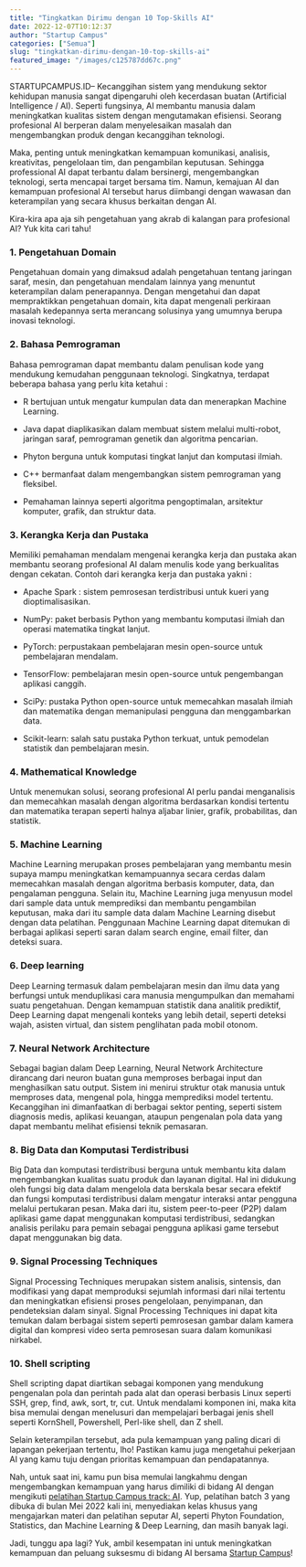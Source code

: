 ```yaml
---
title: "Tingkatkan Dirimu dengan 10 Top-Skills AI"
date: 2022-12-07T10:12:37
author: "Startup Campus"
categories: ["Semua"]
slug: "tingkatkan-dirimu-dengan-10-top-skills-ai"
featured_image: "/images/c125787dd67c.png"
---
```


STARTUPCAMPUS.ID– Kecanggihan sistem yang mendukung sektor kehidupan manusia sangat dipengaruhi oleh kecerdasan buatan (Artificial Intelligence / AI). Seperti fungsinya, AI membantu manusia dalam meningkatkan kualitas sistem dengan mengutamakan efisiensi. Seorang profesional AI berperan dalam menyelesaikan masalah dan mengembangkan produk dengan kecanggihan teknologi.

Maka, penting untuk meningkatkan kemampuan komunikasi, analisis, kreativitas, pengelolaan tim, dan pengambilan keputusan. Sehingga professional AI dapat terbantu dalam bersinergi, mengembangkan teknologi, serta mencapai target bersama tim. Namun, kemajuan AI dan kemampuan profesional AI tersebut harus diimbangi dengan wawasan dan keterampilan yang secara khusus berkaitan dengan AI.

Kira-kira apa aja sih pengetahuan yang akrab di kalangan para profesional AI? Yuk kita cari tahu!

### 1. Pengetahuan Domain

Pengetahuan domain yang dimaksud adalah pengetahuan tentang jaringan saraf, mesin, dan pengetahuan mendalam lainnya yang menuntut keterampilan dalam penerapannya. Dengan mengetahui dan dapat mempraktikkan pengetahuan domain, kita dapat mengenali perkiraan masalah kedepannya serta merancang solusinya yang umumnya berupa inovasi teknologi.

### 2. Bahasa Pemrograman

Bahasa pemrograman dapat membantu dalam penulisan kode yang mendukung kemudahan penggunaan teknologi. Singkatnya, terdapat beberapa bahasa yang perlu kita ketahui : 

- R bertujuan untuk mengatur kumpulan data dan menerapkan Machine Learning.

- Java dapat diaplikasikan dalam membuat sistem melalui multi-robot, jaringan saraf, pemrograman genetik dan algoritma pencarian. 

- Phyton berguna untuk komputasi tingkat lanjut dan komputasi ilmiah.

- C++ bermanfaat dalam mengembangkan sistem pemrograman yang fleksibel.

- Pemahaman lainnya seperti algoritma pengoptimalan, arsitektur komputer, grafik, dan struktur data.

### 3. Kerangka Kerja dan Pustaka

Memiliki pemahaman mendalam mengenai kerangka kerja dan pustaka akan membantu seorang profesional AI dalam menulis kode yang berkualitas dengan cekatan. Contoh dari kerangka kerja dan pustaka yakni : 

- Apache Spark : sistem pemrosesan terdistribusi untuk kueri yang dioptimalisasikan.

- NumPy: paket berbasis Python yang membantu komputasi ilmiah dan operasi matematika tingkat lanjut.

- PyTorch: perpustakaan pembelajaran mesin open-source untuk pembelajaran mendalam.

- TensorFlow: pembelajaran mesin open-source untuk pengembangan aplikasi canggih.

- SciPy: pustaka Python open-source untuk memecahkan masalah ilmiah dan matematika dengan memanipulasi pengguna dan menggambarkan data.

- Scikit-learn: salah satu pustaka Python terkuat, untuk pemodelan statistik dan pembelajaran mesin.

### 4. Mathematical Knowledge

Untuk menemukan solusi, seorang profesional AI perlu pandai menganalisis dan memecahkan masalah dengan algoritma berdasarkan kondisi tertentu dan matematika terapan seperti halnya aljabar linier, grafik, probabilitas, dan statistik.

### 5. Machine Learning

Machine Learning merupakan proses pembelajaran yang membantu mesin supaya mampu meningkatkan kemampuannya secara cerdas dalam memecahkan masalah dengan algoritma berbasis komputer, data, dan pengalaman pengguna. Selain itu, Machine Learning juga menyusun model dari sample data untuk memprediksi dan membantu pengambilan keputusan, maka dari itu sample data dalam Machine Learning disebut dengan data pelatihan. Penggunaan Machine Learning dapat ditemukan di berbagai aplikasi seperti saran dalam search engine, email filter, dan deteksi suara.

### 6. Deep learning

Deep Learning termasuk dalam pembelajaran mesin dan ilmu data yang berfungsi untuk menduplikasi cara manusia mengumpulkan dan memahami suatu pengetahuan. Dengan kemampuan statistik dana analitik prediktif, Deep Learning dapat mengenali konteks yang lebih detail, seperti deteksi wajah, asisten virtual, dan sistem penglihatan pada mobil otonom.

### 7. Neural Network Architecture

Sebagai bagian dalam Deep Learning, Neural Network Architecture dirancang dari neuron buatan guna memproses berbagai input dan menghasilkan satu output. Sistem ini menirui struktur otak manusia untuk memproses data, mengenal pola, hingga memprediksi model tertentu. Kecanggihan ini dimanfaatkan di berbagai sektor penting, seperti sistem diagnosis medis, aplikasi keuangan, ataupun pengenalan pola data yang dapat membantu melihat efisiensi teknik pemasaran.

### 8. Big Data dan Komputasi Terdistribusi

Big Data dan komputasi terdistribusi berguna untuk membantu kita dalam mengembangkan kualitas suatu produk dan layanan digital. Hal ini didukung oleh fungsi big data dalam mengelola data berskala besar secara efektif dan fungsi komputasi terdistribusi dalam mengatur interaksi antar pengguna melalui pertukaran pesan. Maka dari itu, sistem peer-to-peer (P2P) dalam aplikasi game dapat menggunakan komputasi terdistribusi, sedangkan analisis perilaku para pemain sebagai pengguna aplikasi game tersebut dapat menggunakan big data.

### 9. Signal Processing Techniques

Signal Processing Techniques merupakan sistem analisis, sintensis, dan modifikasi yang dapat memproduksi sejumlah informasi dari nilai tertentu dan meningkatkan efisiensi proses pengelolaan, penyimpanan, dan pendeteksian dalam sinyal. Signal Processing Techniques ini dapat kita temukan dalam berbagai sistem seperti pemrosesan gambar dalam kamera digital dan kompresi video serta pemrosesan suara dalam komunikasi nirkabel. 

### 10. Shell scripting

Shell scripting dapat diartikan sebagai komponen yang mendukung pengenalan pola dan perintah pada alat dan operasi berbasis Linux seperti SSH, grep, find, awk, sort, tr, cut. Untuk mendalami komponen ini, maka kita bisa memulai dengan menelusuri dan mempelajari berbagai jenis shell seperti KornShell, Powershell, Perl-like shell, dan Z shell. 

Selain keterampilan tersebut, ada pula kemampuan yang paling dicari di lapangan pekerjaan tertentu, lho! Pastikan kamu juga mengetahui pekerjaan AI yang kamu tuju dengan prioritas kemampuan dan pendapatannya.

Nah, untuk saat ini, kamu pun bisa memulai langkahmu dengan mengembangkan kemampuan yang harus dimiliki di bidang AI dengan mengikuti [pelatihan Startup Campus track: AI](https://startupcampus.id/track/artificial-intelligence). Yup, pelatihan batch 3 yang dibuka di bulan Mei 2022 kali ini, menyediakan kelas khusus yang mengajarkan materi dan pelatihan seputar AI, seperti Phyton Foundation, Statistics, dan Machine Learning & Deep Learning, dan masih banyak lagi.

Jadi, tunggu apa lagi? Yuk, ambil kesempatan ini untuk meningkatkan kemampuan dan peluang suksesmu di bidang AI bersama [Startup Campus](https://startupcampus.id/)!